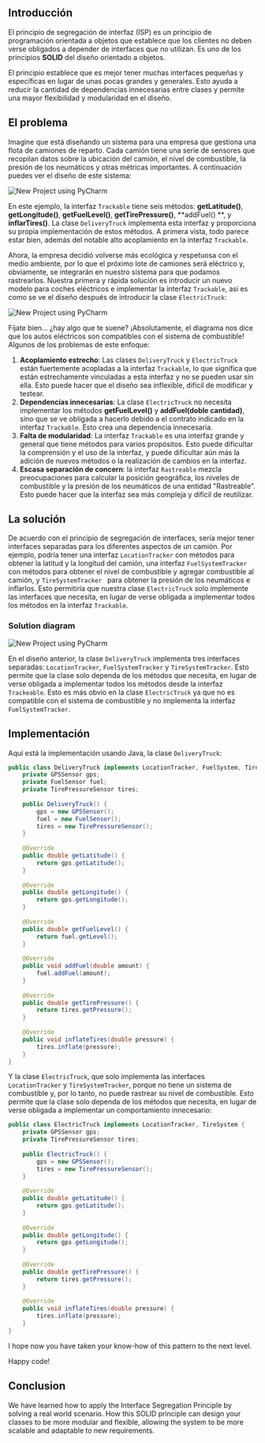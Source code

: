 ## Introducción
El principio de segregación de interfaz (ISP) es un principio de programación orientada a objetos que establece que los clientes no deben verse obligados a depender de interfaces que no utilizan. Es uno de los principios **SOLID** del diseño orientado a objetos.

El principio establece que es mejor tener muchas interfaces pequeñas y específicas en lugar de unas pocas grandes y generales. Esto ayuda a reducir la cantidad de dependencias innecesarias entre clases y permite una mayor flexibilidad y modularidad en el diseño.

## El problema
Imagine que está diseñando un sistema para una empresa que gestiona una flota de camiones de reparto. Cada camión tiene una serie de sensores que recopilan datos sobre la ubicación del camión, el nivel de combustible, la presión de los neumáticos y otras métricas importantes. A continuación puedes ver el diseño de este sistema:

![New Project using PyCharm](https://drive.google.com/uc?export=view&id=1bg49UlmiK3a1BMCxLkYkyKSeCQw7UucK)

En este ejemplo, la interfaz `Trackable` tiene seis métodos: **getLatitude()**, **getLongitude()**, **getFuelLevel()**, **getTirePressure()**, **addFuel() **, y **inflarTires()**. La clase `DeliveryTruck` implementa esta interfaz y proporciona su propia implementación de estos métodos. A primera vista, todo parece estar bien, además del notable alto acoplamiento en la interfaz `Trackable`.

Ahora, la empresa decidió volverse más ecológica y respetuosa con el medio ambiente, por lo que el próximo lote de camiones será eléctrico y, obviamente, se integrarán en nuestro sistema para que podamos rastrearlos. Nuestra primera y rápida solución es introducir un nuevo modelo para coches eléctricos e implementar la interfaz `Trackable`, así es como se ve el diseño después de introducir la clase `ElectricTruck`:

![New Project using PyCharm](https://drive.google.com/uc?export=view&id=1QUPIXvg7LmDF4nAeOXk295oFJrf1cMT-)

Fíjate bien... ¿hay algo que te suene? ¡Absolutamente, el diagrama nos dice que los autos eléctricos son compatibles con el sistema de combustible!
Algunos de los problemas de este enfoque:

1. **Acoplamiento estrecho**: Las clases `DeliveryTruck` y `ElectricTruck` están fuertemente acopladas a la interfaz ``Trackable``, lo que significa que están estrechamente vinculadas a esta interfaz y no se pueden usar sin ella. Esto puede hacer que el diseño sea inflexible, difícil de modificar y testear.
2. **Dependencias innecesarias**: La clase `ElectricTruck` no necesita implementar los métodos **getFuelLevel()** y **addFuel(doble cantidad)**, sino que se ve obligada a hacerlo debido a el contrato indicado en la interfaz `Trackable`. Esto crea una dependencia innecesaria.
3. **Falta de modularidad**: La interfaz `Trackable` es una interfaz grande y general que tiene métodos para varios propósitos. Esto puede dificultar la comprensión y el uso de la interfaz, y puede dificultar aún más la adición de nuevos métodos o la realización de cambios en la interfaz.
4. **Escasa separación de concern**: la interfaz `Rastreable` mezcla preocupaciones para calcular la posición geográfica, los niveles de combustible y la presión de los neumáticos de una entidad "Rastreable". Esto puede hacer que la interfaz sea más compleja y difícil de reutilizar.

## La solución
De acuerdo con el principio de segregación de interfaces, sería mejor tener interfaces separadas para los diferentes aspectos de un camión. Por ejemplo, podría tener una interfaz `LocationTracker` con métodos para obtener la latitud y la longitud del camión, una interfaz `FuelSystemTracker` con métodos para obtener el nivel de combustible y agregar combustible al camión, y `TireSystemTracker ` para obtener la presión de los neumáticos e inflarlos. Esto permitiría que nuestra clase `ElectricTruck` solo implemente las interfaces que necesita, en lugar de verse obligada a implementar todos los métodos en la interfaz `Trackable`.
### Solution diagram
![New Project using PyCharm](https://drive.google.com/uc?export=view&id=1DrnwoL8Vt8C2GGW_KMWT2gOin845ddYC)

En el diseño anterior, la clase `DeliveryTruck` implementa tres interfaces separadas: `LocationTracker`, `FuelSystemTracker` y `TireSystemTracker`. Esto permite que la clase solo dependa de los métodos que necesita, en lugar de verse obligada a implementar todos los métodos desde la interfaz `Trackeable`. Esto es más obvio en la clase `ElectricTruck` ya que no es compatible con el sistema de combustible y no implementa la interfaz `FuelSystemTracker`.

## Implementación
Aquí está la implementación usando Java, la clase `DeliveryTruck`:

````java
public class DeliveryTruck implements LocationTracker, FuelSystem, TireSystem {
    private GPSSensor gps;
    private FuelSensor fuel;
    private TirePressureSensor tires;
    
    public DeliveryTruck() {
        gps = new GPSSensor();
        fuel = new FuelSensor();
        tires = new TirePressureSensor();
    }
    
    @Override
    public double getLatitude() {
        return gps.getLatitude();
    }
    
    @Override
    public double getLongitude() {
        return gps.getLongitude();
    }
    
    @Override
    public double getFuelLevel() {
        return fuel.getLevel();
    }
    
    @Override
    public void addFuel(double amount) {
        fuel.addFuel(amount);
    }
    
    @Override
    public double getTirePressure() {
        return tires.getPressure();
    }
    
    @Override
    public void inflateTires(double pressure) {
        tires.inflate(pressure);
    }
}

````

Y la clase `ElectricTruck`, que solo implementa las interfaces `LocationTracker` y `TireSystemTracker`, porque no tiene un sistema de combustible y, por lo tanto, no puede rastrear su nivel de combustible. Esto permite que la clase solo dependa de los métodos que necesita, en lugar de verse obligada a implementar un comportamiento innecesario:

````java
public class ElectricTruck implements LocationTracker, TireSystem {
    private GPSSensor gps;
    private TirePressureSensor tires;
    
    public ElectricTruck() {
        gps = new GPSSensor();
        tires = new TirePressureSensor();
    }
    
    @Override
    public double getLatitude() {
        return gps.getLatitude();
    }
    
    @Override
    public double getLongitude() {
        return gps.getLongitude();
    }
    
    @Override
    public double getTirePressure() {
        return tires.getPressure();
    }
    
    @Override
    public void inflateTires(double pressure) {
        tires.inflate(pressure);
    }
}

````
I hope now you have taken your know-how of this pattern to the next level.

Happy code!

## Conclusion
We have learned how to apply the Interface Segregation Principle by solving a real world scenario. How this SOLID principle can design your classes to be more modular and flexible, allowing the system to be more scalable and adaptable to new requirements.